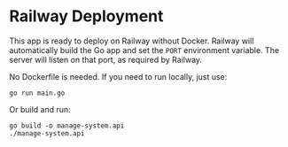 # Railway Deployment

This app is ready to deploy on Railway without Docker. Railway will automatically build the Go app and set the `PORT` environment variable. The server will listen on that port, as required by Railway.

No Dockerfile is needed. If you need to run locally, just use:

```
go run main.go
```

Or build and run:

```
go build -o manage-system.api
./manage-system.api
```
